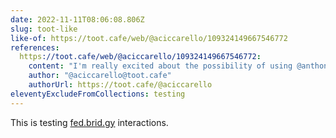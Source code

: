 ```yaml
---
date: 2022-11-11T08:06:08.806Z
slug: toot-like
like-of: https://toot.cafe/web/@aciccarello/109324149667546772
references:
  https://toot.cafe/web/@aciccarello/109324149667546772:
    content: "I'm really excited about the possibility of using @anthony@ciccarello.me as my fediverse identity. #IndieWeb"
    author: "@aciccarello@toot.cafe"
    authorUrl: https://toot.cafe/@aciccarello
eleventyExcludeFromCollections: testing
---
```


This is testing <a href="https://fed.brid.gy/">fed.brid.gy</a> interactions.

